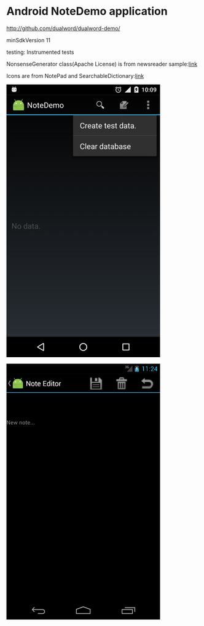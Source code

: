 # Android NoteDemo application

http://github.com/dualword/dualword-demo/

minSdkVersion 11

testing:
Instrumented tests


NonsenseGenerator class(Apache License) is from newsreader sample:[link](https://android.googlesource.com/platform/development/+/52c5a27426976853a8b57ea15f60f387e27af202/samples/training/multiscreen/newsreader)

Icons are from NotePad and SearchableDictionary:[link](https://android.googlesource.com/platform/development/+/master/samples/)


![Screenshot1](screenshot1.png)

![Screenshot2](screenshot2.png)
